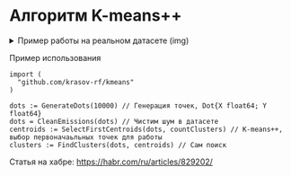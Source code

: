 # Алгоритм K-means++

<details> 
  <summary>Пример работы на реальном датасете (img)</summary>
  
  ![image](https://github.com/user-attachments/assets/813b0642-976c-4894-a1c4-3aa4d70cffb5)
</details>

Пример использования

```
import (
  "github.com/krasov-rf/kmeans"
)

dots := GenerateDots(10000) // Генерация точек, Dot{X float64; Y float64}
dots = CleanEmissions(dots) // Чистим шум в датасете
centroids := SelectFirstCentroids(dots, countClusters) // K-means++, выбор первоначаьльных точек для работы
clusters := FindClusters(dots, centroids) // Сам поиск
```

 Статья на хабре: https://habr.com/ru/articles/829202/
